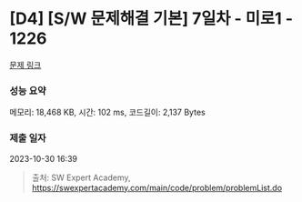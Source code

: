 # [D4] [S/W 문제해결 기본] 7일차 - 미로1 - 1226 

[문제 링크](https://swexpertacademy.com/main/code/problem/problemDetail.do?contestProbId=AV14vXUqAGMCFAYD) 

### 성능 요약

메모리: 18,468 KB, 시간: 102 ms, 코드길이: 2,137 Bytes

### 제출 일자

2023-10-30 16:39



> 출처: SW Expert Academy, https://swexpertacademy.com/main/code/problem/problemList.do